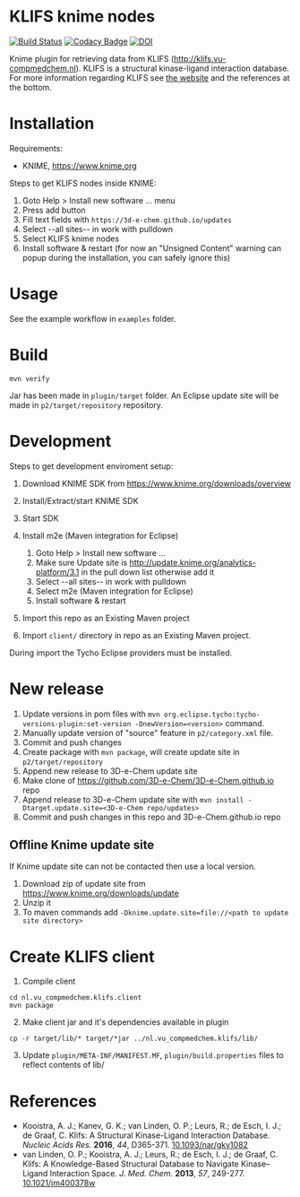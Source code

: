 # KLIFS knime nodes

[![Build Status](https://travis-ci.org/3D-e-Chem/knime-klifs.svg?branch=master)](https://travis-ci.org/3D-e-Chem/knime-klifs)
[![Codacy Badge](https://api.codacy.com/project/badge/Grade/e48d6b99a76d479ea37f13f6f3189b5b)](https://www.codacy.com/app/AJK-dev/knime-klifs?utm_source=github.com&amp;utm_medium=referral&amp;utm_content=3D-e-Chem/knime-klifs&amp;utm_campaign=Badge_Grade)
[![DOI](https://zenodo.org/badge/20180/3D-e-Chem/knime-klifs.svg)](https://zenodo.org/badge/latestdoi/20180/3D-e-Chem/knime-klifs)

Knime plugin for retrieving data from KLIFS (http://klifs.vu-compmedchem.nl). KLIFS is a structural kinase-ligand interaction database. For more information regarding KLIFS see [the website](http://klifs.vu-compmedchem.nl) and the references at the bottom.

# Installation

Requirements:

* KNIME, https://www.knime.org

Steps to get KLIFS nodes inside KNIME:

1. Goto Help > Install new software ... menu
2. Press add button
3. Fill text fields with `https://3d-e-chem.github.io/updates`
4. Select --all sites-- in work with pulldown
6. Select KLIFS knime nodes
7. Install software & restart (for now an "Unsigned Content" warning can popup during the installation, you can safely ignore this)

# Usage

See the example workflow in `examples` folder.

# Build

```
mvn verify
```

Jar has been made in `plugin/target` folder.
An Eclipse update site will be made in `p2/target/repository` repository.

# Development

Steps to get development enviroment setup:

1. Download KNIME SDK from https://www.knime.org/downloads/overview
2. Install/Extract/start KNIME SDK
3. Start SDK
4. Install m2e (Maven integration for Eclipse)

    1. Goto Help > Install new software ...
    2. Make sure Update site is http://update.knime.org/analytics-platform/3.1 in the pull down list otherwise add it
    3. Select --all sites-- in work with pulldown
    4. Select m2e (Maven integration for Eclipse)
    5. Install software & restart

5. Import this repo as an Existing Maven project
6. Import `client/` directory in repo as an Existing Maven project.

During import the Tycho Eclipse providers must be installed.

# New release

1. Update versions in pom files with `mvn org.eclipse.tycho:tycho-versions-plugin:set-version -DnewVersion=<version>` command.
2. Manually update version of "source" feature in `p2/category.xml` file.
3. Commit and push changes
3. Create package with `mvn package`, will create update site in `p2/target/repository`
4. Append new release to 3D-e-Chem update site
  1. Make clone of https://github.com/3D-e-Chem/3D-e-Chem.github.io repo
  2. Append release to 3D-e-Chem update site with `mvn install -Dtarget.update.site=<3D-e-Chem repo/updates>`
5. Commit and push changes in this repo and 3D-e-Chem.github.io repo

## Offline Knime update site

If Knime update site can not be contacted then use a local version.

1. Download zip of update site from https://www.knime.org/downloads/update
2. Unzip it
3. To maven commands add `-Dknime.update.site=file://<path to update site directory>`

# Create KLIFS client

1. Compile client
```
cd nl.vu_compmedchem.klifs.client
mvn package
```

2. Make client jar and it's dependencies available in plugin
```
cp -r target/lib/* target/*jar ../nl.vu_compmedchem.klifs/lib/
```

3. Update `plugin/META-INF/MANIFEST.MF`, `plugin/build.properties` files to reflect contents of lib/

# References

* Kooistra, A. J.; Kanev, G. K.; van Linden, O. P.; Leurs, R.; de Esch, I. J.; de Graaf, C. Klifs: A Structural Kinase-Ligand Interaction Database. *Nucleic Acids Res.* **2016**, *44*, D365-371. [10.1093/nar/gkv1082](http://dx.doi.org/10.1093/nar/gkv1082)
* van Linden, O. P.; Kooistra, A. J.; Leurs, R.; de Esch, I. J.; de Graaf, C. Klifs: A Knowledge-Based Structural Database to Navigate Kinase–Ligand Interaction Space. *J. Med. Chem.* **2013**, *57*, 249-277. [10.1021/jm400378w](http://dx.doi.org/10.1021/jm400378w)
